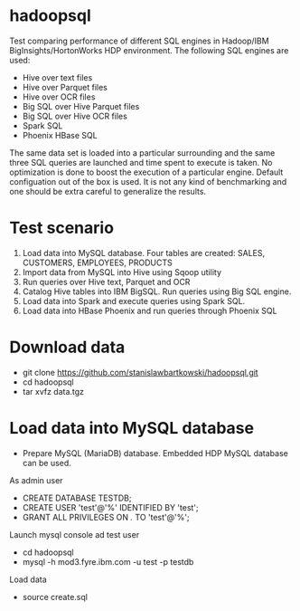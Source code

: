 # hadoopsql

Test comparing performance of different SQL engines in Hadoop/IBM BigInsights/HortonWorks HDP environment. The following SQL engines are used:
* Hive over text files
* Hive over Parquet files
* Hive over OCR files
* Big SQL over Hive Parquet files
* Big SQL over Hive OCR files
* Spark SQL
* Phoenix HBase SQL

The same data set is loaded into a particular surrounding and the same three SQL queries are launched and time spent to execute is taken.
No optimization is done to boost the execution of a particular engine. Default configuation out of the box is used.
It is not any kind of benchmarking and one should be extra careful to generalize the results. 

# Test scenario

1. Load data into MySQL database. Four tables are created: SALES, CUSTOMERS, EMPLOYEES, PRODUCTS
2. Import data from MySQL into Hive using Sqoop utility
3. Run queries over Hive text, Parquet and OCR
4. Catalog Hive tables into IBM BigSQL. Run queries using Big SQL engine.
5. Load data into Spark and execute queries using Spark SQL.
6. Load data into HBase Phoenix and run queries through Phoenix SQL

# Download data 

* git clone https://github.com/stanislawbartkowski/hadoopsql.git
* cd hadoopsql
* tar xvfz data.tgz

# Load data into MySQL database

* Prepare MySQL (MariaDB) database. Embedded HDP MySQL database can be used.

As admin user 

* CREATE DATABASE TESTDB;
* CREATE USER 'test'@'%' IDENTIFIED BY 'test';
* GRANT ALL PRIVILEGES ON *.* TO 'test'@'%';

Launch mysql console ad test user 
* cd hadoopsql
* mysql -h mod3.fyre.ibm.com -u test -p testdb

Load data

* source create.sql









